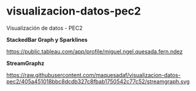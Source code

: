 # visualizacion-datos-pec2
Visualización de datos - PEC2

**StackedBar Graph y Sparklines**

https://public.tableau.com/app/profile/miguel.ngel.quesada.fern.ndez

**StreamGraphz**

https://raw.githubusercontent.com/maquesadaf/visualizacion-datos-pec2/405a451018bbc8dcdb327c8fbab1750542c77c52/streamgraph.svg

